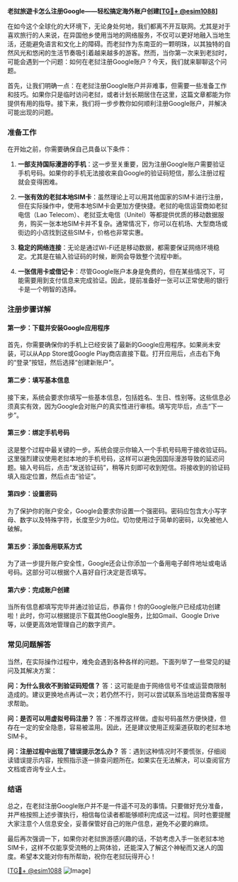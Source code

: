 **老挝旅遊卡怎么注册Google——轻松搞定海外账户创建[[TG💪+ @esim1088](https://t.me/s/esim1088)]**

在如今这个全球化的大环境下，无论身处何地，我们都离不开互联网。尤其是对于喜欢旅行的人来说，在异国他乡使用当地的网络服务，不仅可以更好地融入当地生活，还能避免语言和文化上的障碍。而老挝作为东南亚的一颗明珠，以其独特的自然风光和悠闲的生活节奏吸引着越来越多的游客。然而，当你第一次来到老挝时，可能会遇到一个问题：如何在老挝注册Google账户？今天，我们就来聊聊这个问题。

首先，让我们明确一点：在老挝注册Google账户并非难事，但需要一些准备工作和技巧。如果你只是临时访问老挝，或者计划长期居住在这里，这篇文章都能为你提供有用的指导。接下来，我们将一步步教你如何顺利注册Google账户，并解决可能出现的问题。

### 准备工作

在开始之前，你需要确保自己具备以下条件：

1. **一部支持国际漫游的手机**：这一步至关重要，因为注册Google账户需要验证手机号码。如果你的手机无法接收来自Google的验证码短信，那么注册过程就会变得困难。
   
2. **一张有效的老挝本地SIM卡**：虽然理论上可以用其他国家的SIM卡进行注册，但在实际操作中，使用本地SIM卡会更加方便快捷。老挝的电信运营商如老挝电信（Lao Telecom）、老挝亚太电信（Unitel）等都提供优质的移动数据服务，购买一张本地SIM卡并不复杂。通常情况下，你可以在机场、大型商场或街边的小店找到这些SIM卡，价格也非常实惠。

3. **稳定的网络连接**：无论是通过Wi-Fi还是移动数据，都需要保证网络环境稳定。尤其是在输入验证码的时候，断网会导致整个流程中断。

4. **一张信用卡或借记卡**：尽管Google账户本身是免费的，但在某些情况下，可能需要用到支付信息来完成验证。因此，提前准备好一张可以正常使用的银行卡是一个明智的选择。

### 注册步骤详解

#### 第一步：下载并安装Google应用程序

首先，你需要确保你的手机上已经安装了最新的Google应用程序。如果尚未安装，可以从App Store或Google Play商店直接下载。打开应用后，点击右下角的“登录”按钮，然后选择“创建新账户”。

#### 第二步：填写基本信息

接下来，系统会要求你填写一些基本信息，包括姓名、生日、性别等。这些信息必须真实有效，因为Google会对账户的真实性进行审核。填写完毕后，点击“下一步”。

#### 第三步：绑定手机号码

这是整个过程中最关键的一步。系统会提示你输入一个手机号码用于接收验证码。这里强烈建议使用老挝本地的手机号码，这样可以避免因国际漫游导致的延迟问题。输入号码后，点击“发送验证码”，稍等片刻即可收到短信。将接收到的验证码填入指定位置，然后点击“验证”。

#### 第四步：设置密码

为了保护你的账户安全，Google会要求你设置一个强密码。密码应包含大小写字母、数字以及特殊字符，长度至少为8位。切勿使用过于简单的密码，以免被他人破解。

#### 第五步：添加备用联系方式

为了进一步提升账户安全性，Google还会让你添加一个备用电子邮件地址或电话号码。这部分可以根据个人喜好自行决定是否填写。

#### 第六步：完成账户创建

当所有信息都填写完毕并通过验证后，恭喜你！你的Google账户已经成功创建啦！此时，你可以根据提示下载其他Google服务，比如Gmail、Google Drive等，以便更高效地管理自己的数字资产。

### 常见问题解答

当然，在实际操作过程中，难免会遇到各种各样的问题。下面列举了一些常见的疑问及其解决方案：

**问：为什么我收不到验证码短信？**
答：这可能是由于网络信号不佳或运营商限制造成的。建议更换地点再试一次；若仍然不行，则可以尝试联系当地运营商客服寻求帮助。

**问：是否可以用虚拟号码注册？**
答：不推荐这样做。虚拟号码虽然方便快捷，但存在一定的安全隐患，容易被滥用。因此，还是建议使用正规渠道获取的老挝本地SIM卡。

**问：注册过程中出现了错误提示怎么办？**
答：遇到这种情况时不要慌张，仔细阅读错误提示内容，按照指示逐一排查问题所在。如果实在无法解决，可以查阅官方文档或咨询专业人士。

### 结语

总之，在老挝注册Google账户并不是一件遥不可及的事情。只要做好充分准备，并严格按照上述步骤执行，相信每位读者都能够顺利完成这一过程。同时也要提醒大家注意个人信息安全，妥善保管好自己的账户信息，避免不必要的麻烦。

最后再次强调一下，如果你对老挝旅游感兴趣的话，不妨考虑入手一张老挝本地SIM卡，这样不仅能享受流畅的上网体验，还能深入了解这个神秘而又迷人的国度。希望本文能对你有所帮助，祝你在老挝玩得开心！

[[TG💪+ @esim1088](https://t.me/s/esim1088) ![Image](https://i.postimg.cc/4NQfJmqS/Snipaste-2025-05-13-00-14-12.png)]